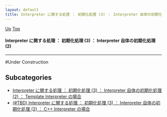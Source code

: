 ```yaml
---
layout: default
title: Interpreter に関する処理 ： 初期化処理 (3) ： Interpreter 自体の初期化処理 (2)
---
```

[Up](no3059kZk.html) [Top](../index.html)

#### Interpreter に関する処理 ： 初期化処理 (3) ： Interpreter 自体の初期化処理 (2)

--- 
#Under Construction



## Subcategories
* [Interpreter に関する処理 ： 初期化処理 (3) ： Interpreter 自体の初期化処理 (2) ： Template Interpreter の場合  ](no3059SwU.html)
* [(#TBD) Interpreter に関する処理 ： 初期化処理 (3) ： Interpreter 自体の初期化処理 (2) ： C++ Interpreter の場合](noxqlxrjuc.html)



